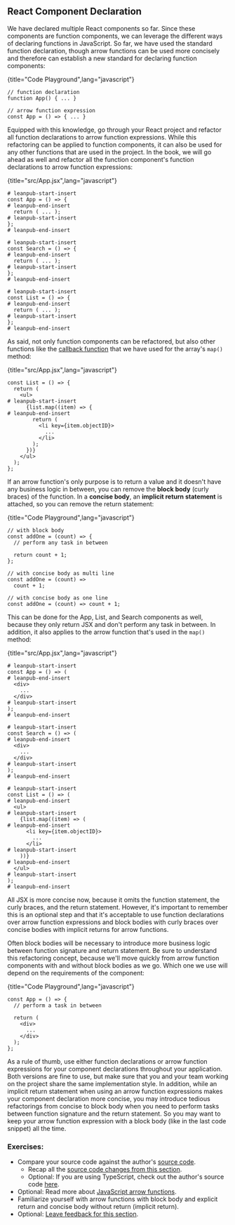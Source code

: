 ## React Component Declaration

We have declared multiple React components so far. Since these components are function components, we can leverage the different ways of declaring functions in JavaScript. So far, we have used the standard function declaration, though arrow functions can be used more concisely and therefore can establish a new standard for declaring function components:

{title="Code Playground",lang="javascript"}
~~~~~~~
// function declaration
function App() { ... }

// arrow function expression
const App = () => { ... }
~~~~~~~

Equipped with this knowledge, go through your React project and refactor all function declarations to arrow function expressions. While this refactoring can be applied to function components, it can also be used for any other functions that are used in the project. In the book, we will go ahead as well and refactor all the function component's function declarations to arrow function expressions:

{title="src/App.jsx",lang="javascript"}
~~~~~~~
# leanpub-start-insert
const App = () => {
# leanpub-end-insert
  return ( ... );
# leanpub-start-insert
};
# leanpub-end-insert

# leanpub-start-insert
const Search = () => {
# leanpub-end-insert
  return ( ... );
# leanpub-start-insert
};
# leanpub-end-insert

# leanpub-start-insert
const List = () => {
# leanpub-end-insert
  return ( ... );
# leanpub-start-insert
};
# leanpub-end-insert
~~~~~~~

As said, not only function components can be refactored, but also other functions like the [callback function](https://www.robinwieruch.de/javascript-callback-function/) that we have used for the array's `map()` method:

{title="src/App.jsx",lang="javascript"}
~~~~~~~
const List = () => {
  return (
    <ul>
# leanpub-start-insert
      {list.map((item) => {
# leanpub-end-insert
        return (
          <li key={item.objectID}>
            ...
          </li>
        );
      })}
    </ul>
  );
};
~~~~~~~

If an arrow function's only purpose is to return a value and it doesn't have any business logic in between, you can remove the **block body** (curly braces) of the function. In a **concise body**, an **implicit return statement** is attached, so you can remove the return statement:

{title="Code Playground",lang="javascript"}
~~~~~~~
// with block body
const addOne = (count) => {
  // perform any task in between

  return count + 1;
};

// with concise body as multi line
const addOne = (count) =>
  count + 1;

// with concise body as one line
const addOne = (count) => count + 1;
~~~~~~~

This can be done for the App, List, and Search components as well, because they only return JSX and don't perform any task in between. In addition, it also applies to the arrow function that's used in the `map()` method:

{title="src/App.jsx",lang="javascript"}
~~~~~~~
# leanpub-start-insert
const App = () => (
# leanpub-end-insert
  <div>
    ...
  </div>
# leanpub-start-insert
);
# leanpub-end-insert

# leanpub-start-insert
const Search = () => (
# leanpub-end-insert
  <div>
    ...
  </div>
# leanpub-start-insert
);
# leanpub-end-insert

# leanpub-start-insert
const List = () => (
# leanpub-end-insert
  <ul>
# leanpub-start-insert
    {list.map((item) => (
# leanpub-end-insert
      <li key={item.objectID}>
        ...
      </li>
# leanpub-start-insert
    ))}
# leanpub-end-insert
  </ul>
# leanpub-start-insert
);
# leanpub-end-insert
~~~~~~~

All JSX is more concise now, because it omits the function statement, the curly braces, and the return statement. However, it's important to remember this is an optional step and that it's acceptable to use function declarations over arrow function expressions and block bodies with curly braces over concise bodies with implicit returns for arrow functions.

Often block bodies will be necessary to introduce more business logic between function signature and return statement. Be sure to understand this refactoring concept, because we'll move quickly from arrow function components with and without block bodies as we go. Which one we use will depend on the requirements of the component:

{title="Code Playground",lang="javascript"}
~~~~~~~
const App = () => {
  // perform a task in between

  return (
    <div>
      ...
    </div>
  );
};
~~~~~~~

As a rule of thumb, use either function declarations or arrow function expressions for your component declarations throughout your application. Both versions are fine to use, but make sure that you and your team working on the project share the same implementation style. In addition, while an implicit return statement when using an arrow function expressions makes your component declaration more concise, you may introduce tedious refactorings from concise to block body when you need to perform tasks between function signature and the return statement. So you may want to keep your arrow function expression with a block body (like in the last code snippet) all the time.

### Exercises:

* Compare your source code against the author's [source code](https://bit.ly/3QVhIlK).
  * Recap all the [source code changes from this section](https://bit.ly/3eX5hZi).
  * Optional: If you are using TypeScript, check out the author's source code [here](https://bit.ly/3STeJfd).
* Optional: Read more about [JavaScript arrow functions](https://mzl.la/3BYCOcp).
* Familiarize yourself with arrow functions with block body and explicit return and concise body without return (implicit return).
* Optional: [Leave feedback for this section](https://forms.gle/iWSchmqasbZUWUpT8).